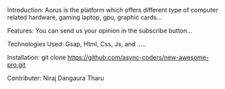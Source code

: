 Introduction:
Aorus is the platform which offers different type of computer related hardware, gaming laptop, gpu, graphic cards...

Features:
You can send us your opinion in the subscribe button...

Technologies Used:
Gsap,
Html,
Css,
Js,
and .....

Installation:
git clone https://github.com/async-coders/new-awesome-pro.git

Contributer:
Niraj Dangaura Tharu
